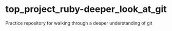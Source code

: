 # top_project_ruby-deeper_look_at_git
Practice repository for walking through a deeper understanding of git
